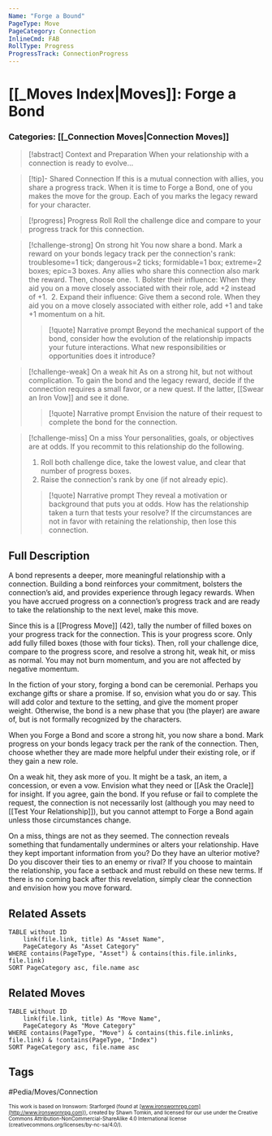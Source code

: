 ```yaml
---
Name: "Forge a Bound"
PageType: Move
PageCategory: Connection
InlineCmd: FAB
RollType: Progress
ProgressTrack: ConnectionProgress
---
```

# [[_Moves Index|Moves]]: Forge a Bond
### Categories: [[_Connection Moves|Connection Moves]]
>[!abstract]  Context and Preparation
> When your relationship with a connection is ready to evolve...

> [!tip]- Shared Connection
> If this is a mutual connection with allies, you share a progress track. When it is time to Forge a Bond, one of you makes the move for the group. Each of you marks the legacy reward for your character. 

> [!progress] Progress Roll
>  Roll the challenge dice and compare to your progress track for this connection.

> [!challenge-strong] On strong hit
> You now share a bond. Mark a reward on your bonds legacy track per the connection's rank: troublesome=1 tick; dangerous=2 ticks; formidable=1 box; extreme=2 boxes; epic=3 boxes. Any allies who share this connection also mark the reward. Then, choose one.
>  1. Bolster their influence: When they aid you on a move closely associated with their role, add +2 instead of +1.
>  2. Expand their influence: Give them a second role. When they aid you on a move closely associated with either role, add +1 and take +1 momentum on a hit.
> >[!quote] Narrative prompt
> >Beyond the mechanical support of the bond, consider how the evolution of the relationship impacts your future interactions. What new responsibilities or opportunities does it introduce? 

> [!challenge-weak] On a weak hit
> As on a strong hit, but not without complication. To gain the bond and the legacy reward, decide if the connection requires a small favor, or a new quest.  If the latter, [[Swear an Iron Vow]] and see it done.
> >[!quote] Narrative prompt
> >Envision the nature of their request to complete the bond for the connection.

> [!challenge-miss] On a miss
>  Your personalities, goals, or objectives are at odds. If you recommit to this relationship do the following.
>  1. Roll both challenge dice, take the lowest value, and clear that number of progress boxes.
>  2. Raise the connection's rank by one (if not already epic).
> >[!quote] Narrative prompt
> >They reveal a motivation or background that puts you at odds. How has the relationship taken a turn that tests your resolve?
> >If the circumstances are not in favor with retaining the relationship, then lose this connection.

## Full Description
A bond represents a deeper, more meaningful relationship with a connection. Building a bond reinforces your commitment, bolsters the connection’s aid, and provides experience through legacy rewards. When you have accrued progress on a connection’s progress track and are ready to take the relationship to the next level, make this move. 

Since this is a [[Progress Move]] (42), tally the number of filled boxes on your progress track for the connection. This is your progress score. Only add fully filled boxes (those with four ticks). Then, roll your challenge dice, compare to the progress score, and resolve a strong hit, weak hit, or miss as normal. You may not burn momentum, and you are not affected by negative momentum.

In the fiction of your story, forging a bond can be ceremonial. Perhaps you exchange gifts or share a promise. If so, envision what you do or say. This will add color and texture to the setting, and give the moment proper weight. Otherwise, the bond is a new phase that you (the player) are aware of, but is not formally recognized by the characters.

When you Forge a Bond and score a strong hit, you now share a bond. Mark progress on your bonds legacy track per the rank of the connection. Then, choose whether they are made more helpful under their existing role, or if they gain a new role. 

On a weak hit, they ask more of you. It might be a task, an item, a concession, or even a vow. Envision what they need or [[Ask the Oracle]] for insight. If you agree, gain the bond. If you refuse or fail to complete the request, the connection is not necessarily lost (although you may need to [[Test Your Relationship]]), but you cannot attempt to Forge a Bond again unless those circumstances change. 

On a miss, things are not as they seemed. The connection reveals something that fundamentally undermines or alters your relationship. Have they kept important information from you? Do they have an ulterior motive? Do you discover their ties to an enemy or rival? If you choose to maintain the relationship, you face a setback and must rebuild on these new terms. If there is no coming back after this revelation, simply clear the connection and envision how you move forward.

## Related Assets
```dataview
TABLE without ID
	link(file.link, title) As "Asset Name",
	PageCategory As "Asset Category"
WHERE contains(PageType, "Asset") & contains(this.file.inlinks, file.link)
SORT PageCategory asc, file.name asc
```

## Related Moves
```dataview
TABLE without ID
	link(file.link, title) As "Move Name",
	PageCategory As "Move Category"
WHERE contains(PageType, "Move") & contains(this.file.inlinks, file.link) & !contains(PageType, "Index")
SORT PageCategory asc, file.name asc
```

## Tags
#Pedia/Moves/Connection 

<font size=-2>This work is based on Ironsworn: Starforged (found at [www.ironswornrpg.com](http://www.ironswornrpg.com)), created by Shawn Tomkin, and licensed for our use under the Creative Commons Attribution-NonCommercial-ShareAlike 4.0 International license  (creativecommons.org/licenses/by-nc-sa/4.0/).</font>